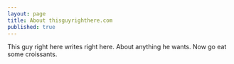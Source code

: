 ```yaml
---
layout: page
title: About thisguyrighthere.com
published: true
---
```


This guy right here writes right here. About anything he <span id="DescAbout">wants. Now go eat some croissants.</span>
